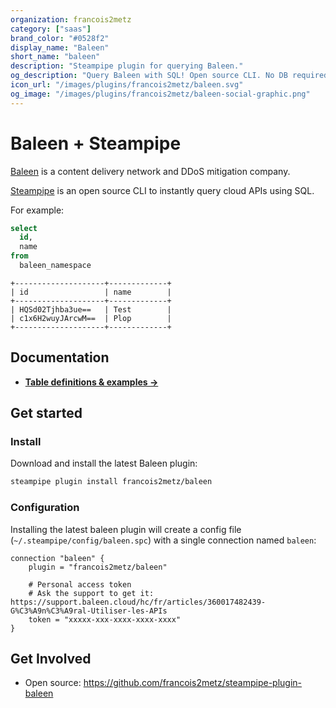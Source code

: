 ```yaml
---
organization: francois2metz
category: ["saas"]
brand_color: "#0528f2"
display_name: "Baleen"
short_name: "baleen"
description: "Steampipe plugin for querying Baleen."
og_description: "Query Baleen with SQL! Open source CLI. No DB required."
icon_url: "/images/plugins/francois2metz/baleen.svg"
og_image: "/images/plugins/francois2metz/baleen-social-graphic.png"
---
```


# Baleen + Steampipe

[Baleen](https://baleen.cloud/) is a content delivery network and DDoS mitigation company.

[Steampipe](https://steampipe.io) is an open source CLI to instantly query cloud APIs using SQL.

For example:

```sql
select
  id,
  name
from
  baleen_namespace
```

```
+--------------------+-------------+
| id                 | name        |
+--------------------+-------------+
| HQSd02Tjhba3ue==   | Test        |
| c1x6H2wuyJArcwM==  | Plop        |
+--------------------+-------------+
```

## Documentation

- **[Table definitions & examples →](/plugins/francois2metz/baleen/tables)**

## Get started

### Install

Download and install the latest Baleen plugin:

```bash
steampipe plugin install francois2metz/baleen
```

### Configuration

Installing the latest baleen plugin will create a config file (`~/.steampipe/config/baleen.spc`) with a single connection named `baleen`:

```hcl
connection "baleen" {
    plugin = "francois2metz/baleen"

    # Personal access token
    # Ask the support to get it: https://support.baleen.cloud/hc/fr/articles/360017482439-G%C3%A9n%C3%A9ral-Utiliser-les-APIs
    token = "xxxxx-xxx-xxxx-xxxx-xxxx"
}

```

## Get Involved

* Open source: https://github.com/francois2metz/steampipe-plugin-baleen
